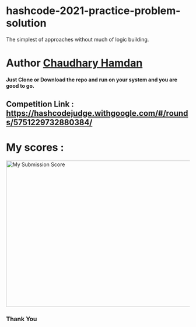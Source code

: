 # hashcode-2021-practice-problem-solution
The simplest of approaches without much of logic building.
# Author <a href="https://chaudharyhamdan.me/">Chaudhary Hamdan </a>
#### Just Clone or Download the repo and run on your system and you are good to go.
## Competition Link : <a href="https://hashcodejudge.withgoogle.com/#/rounds/5751229732880384/"> https://hashcodejudge.withgoogle.com/#/rounds/5751229732880384/ </a>

# My scores : 
<img src="https://github.com/hamdan-codes/hashcode-2021-practice-problem-solution/blob/main/Scores.PNG?raw=true" alt="My Submission Score" width="800" height="400">

### Thank You
